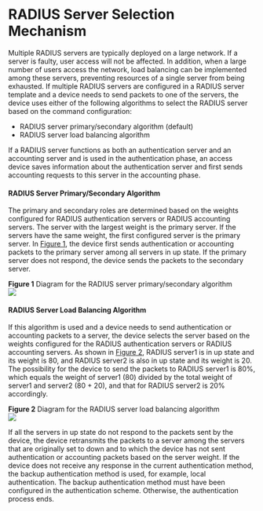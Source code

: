 RADIUS Server Selection Mechanism
=================================

Multiple RADIUS servers are typically deployed on a large network. If a server is faulty, user access will not be affected. In addition, when a large number of users access the network, load balancing can be implemented among these servers, preventing resources of a single server from being exhausted. If multiple RADIUS servers are configured in a RADIUS server template and a device needs to send packets to one of the servers, the device uses either of the following algorithms to select the RADIUS server based on the command configuration:

* RADIUS server primary/secondary algorithm (default)
* RADIUS server load balancing algorithm

If a RADIUS server functions as both an authentication server and an accounting server and is used in the authentication phase, an access device saves information about the authentication server and first sends accounting requests to this server in the accounting phase.

#### RADIUS Server Primary/Secondary Algorithm

The primary and secondary roles are determined based on the weights configured for RADIUS authentication servers or RADIUS accounting servers. The server with the largest weight is the primary server. If the servers have the same weight, the first configured server is the primary server. In [Figure 1](#EN-US_CONCEPT_0000001512836070__fig_dc_cfg_aaa_601701), the device first sends authentication or accounting packets to the primary server among all servers in up state. If the primary server does not respond, the device sends the packets to the secondary server.

**Figure 1** Diagram for the RADIUS server primary/secondary algorithm  
![](figure/en-us_image_0000001563995965.png)

#### RADIUS Server Load Balancing Algorithm

If this algorithm is used and a device needs to send authentication or accounting packets to a server, the device selects the server based on the weights configured for the RADIUS authentication servers or RADIUS accounting servers. As shown in [Figure 2](#EN-US_CONCEPT_0000001512836070__fig_dc_cfg_aaa_601702), RADIUS server1 is in up state and its weight is 80, and RADIUS server2 is also in up state and its weight is 20. The possibility for the device to send the packets to RADIUS server1 is 80%, which equals the weight of server1 (80) divided by the total weight of server1 and server2 (80 + 20), and that for RADIUS server2 is 20% accordingly.

**Figure 2** Diagram for the RADIUS server load balancing algorithm  
![](figure/en-us_image_0000001563875685.png)

If all the servers in up state do not respond to the packets sent by the device, the device retransmits the packets to a server among the servers that are originally set to down and to which the device has not sent authentication or accounting packets based on the server weight. If the device does not receive any response in the current authentication method, the backup authentication method is used, for example, local authentication. The backup authentication method must have been configured in the authentication scheme. Otherwise, the authentication process ends.